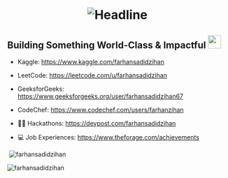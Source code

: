 <h1 align=center>
    <img src="https://readme-typing-svg.herokuapp.com?font=Poppins&size=32&duration=3500&color=C9D1D1FF&center=true&width=600&lines=Hi!;I'm+Zihan" alt="Headline" />
</h1>

## Building Something World-Class & Impactful <img src="https://media.giphy.com/media/WUlplcMpOCEmTGBtBW/giphy.gif" width="30">

- Kaggle: https://www.kaggle.com/farhansadidzihan

- LeetCode: https://leetcode.com/u/farhansadidzihan

- GeeksforGeeks: https://www.geeksforgeeks.org/user/farhansadidzihan67

- CodeChef: https://www.codechef.com/users/farhanzihan

- 👨‍💻 Hackathons: https://devpost.com/farhansadidzihan

- 💻 Job Experiences: https://www.theforage.com/achievements

<p>&nbsp;<img align="center" src="https://github-readme-stats.vercel.app/api?username=farhansadidzihan&show_icons=true&locale=en&theme=radical" alt="farhansadidzihan" /></p>

<p><img align="center" src="https://github-readme-streak-stats.herokuapp.com/?user=farhansadidzihan&theme=radical" alt="farhansadidzihan" /></p>
